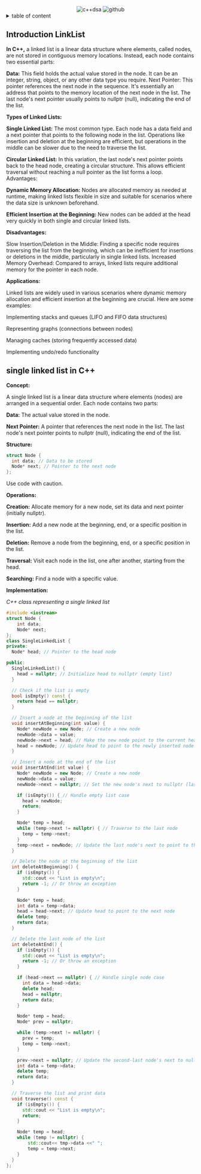 <div align="center">
    <img src="https://img.shields.io/badge/C%2B%2B_DSA-GITHUB-RESOURCES?style=flat-square" alt="c++dsa">
    <img src="https://img.shields.io/badge/KAVINGAM-white?style=flat-square&logo=github&logoColor=black" alt="github">
</div>

<details>
    <summary>table of content</summary>
    <ol>
        <li>
            <a alt="" href="">Chapter1 .Introduction</a>
            <ul>
                <li>
                    <a alt="" href="">1.1 Data Type</a>
                </li>
                <li>
                    <a alt="" href="">1.2 Abstract Data Type</a>
                </li>
                <li>
                    <a alt="" href="">1.3 Data Structures</a>
                    <ul>
                        <a alt="" href="">1.3.1 Linear and Non linear data structure</a>
                    </ul>
                    <ul>
                        <a alt="" href="">1.3.2 Static and dynamic data structure</a>
                    </ul>
                </li>
                <li>
                    <a alt="" href="">1.4 Algorithms</a>
                    <ul>
                        <a alt="" href="">1.4.1 Greedy algorithm</a>
                    </ul>
                    <ul>
                        <a alt="" href="">1.4.2 Divide and conquer algorithm</a>
                    </ul>
                    <ul>
                        <a alt="" href="">1.4.3 Backtracking</a>
                    </ul>
                    <ul>
                        <a alt="" href="">1.4.4 Randomized algorithm</a>
                    </ul>
                </li>
                <li>
                    <a alt="" href="">1.5 Analysis of algorithms</a>
                    <ul>
                        <a alt="" href="">1.5.1 Big O notation</a>
                    </ul>
                    <ul>
                        <a alt="" href="">1.5.1.1 Rule for O notation</a>
                    </ul>
                </li>
            </ul>
        </li>
        <li>
            <a alt="" href="">Chapter 2. Arrays,Pointers and Structures</a>
            <ul>
                <a alt="" href=""></a>
                <a alt="" href=""></a>
            </ul>
        </li>
        <li>
            <a alt="" href=""></a>
            <ul>
                <a alt="" href=""></a>
                <a alt="" href=""></a>
            </ul>
        </li>
        <li>
            <a alt="" href=""></a>
            <ul>
                <a alt="" href=""></a>
                <a alt="" href=""></a>
            </ul>
        </li>
    </ol>
</details>

## Introduction LinkList
**In C++,** a linked list is a linear data structure where elements, called nodes, are not stored in contiguous memory locations. Instead, each node contains two essential parts:

**Data:** This field holds the actual value stored in the node. It can be an integer, string, object, or any other data type you require.
Next Pointer: This pointer references the next node in the sequence. It's essentially an address that points to the memory location of the next node in the list. The last node's next pointer usually points to nullptr (null), indicating the end of the list.

**Types of Linked Lists:**

**Single Linked List:** The most common type. Each node has a data field and a next pointer that points to the following node in the list. Operations like insertion and deletion at the beginning are efficient, but operations in the middle can be slower due to the need to traverse the list.

**Circular Linked List:** In this variation, the last node's next pointer points back to the head node, creating a circular structure. This allows efficient traversal without reaching a null pointer as the list forms a loop.
Advantages:

**Dynamic Memory Allocation:** Nodes are allocated memory as needed at runtime, making linked lists flexible in size and suitable for scenarios where the data size is unknown beforehand.

**Efficient Insertion at the Beginning:** New nodes can be added at the head very quickly in both single and circular linked lists.

**Disadvantages:**

Slow Insertion/Deletion in the Middle: Finding a specific node requires traversing the list from the beginning, which can be inefficient for insertions or deletions in the middle, particularly in single linked lists.
Increased Memory Overhead: Compared to arrays, linked lists require additional memory for the pointer in each node.

**Applications:**

Linked lists are widely used in various scenarios where dynamic memory allocation and efficient insertion at the beginning are crucial. Here are some examples:

<p>Implementing stacks and queues (LIFO and FIFO data structures)</p>
<p>Representing graphs (connections between nodes)</p>
<p>Managing caches (storing frequently accessed data)</p>
<p>Implementing undo/redo functionality</p>

## single linked list in C++

**Concept:**

<p>A single linked list is a linear data structure where elements (nodes) are arranged in a sequential order. Each node contains two parts:</p>

**Data:** The actual value stored in the node.

**Next Pointer:** A pointer that references the next node in the list. The last node's next pointer points to nullptr (null), indicating the end of the list.

**Structure:**

```C++
struct Node {
  int data; // Data to be stored
  Node* next; // Pointer to the next node
};
```
<p>Use code with caution.</p>

**Operations:**

**Creation:** Allocate memory for a new node, set its data and next pointer (initially nullptr).

**Insertion:** Add a new node at the beginning, end, or a specific position in the list.

**Deletion:** Remove a node from the beginning, end, or a specific position in the list.

**Traversal:** Visit each node in the list, one after another, starting from the head.

**Searching:** Find a node with a specific value.

**Implementation:**

<i>C++ class representing a single linked list</i>
```C++
#include <iostream>
struct Node {
    int data;
    Node* next;
};
class SingleLinkedList {
private:
  Node* head; // Pointer to the head node

public:
  SingleLinkedList() {
    head = nullptr; // Initialize head to nullptr (empty list)
  }

  // Check if the list is empty
  bool isEmpty() const {
    return head == nullptr;
  }

  // Insert a node at the beginning of the list
  void insertAtBeginning(int value) {
    Node* newNode = new Node; // Create a new node
    newNode->data = value;
    newNode->next = head; // Make the new node point to the current head
    head = newNode; // Update head to point to the newly inserted node
  }

  // Insert a node at the end of the list
  void insertAtEnd(int value) {
    Node* newNode = new Node; // Create a new node
    newNode->data = value;
    newNode->next = nullptr; // Set the new node's next to nullptr (last node)

    if (isEmpty()) { // Handle empty list case
      head = newNode;
      return;
    }

    Node* temp = head;
    while (temp->next != nullptr) { // Traverse to the last node
      temp = temp->next;
    }
    temp->next = newNode; // Update the last node's next to point to the new node
  }

  // Delete the node at the beginning of the list
  int deleteAtBeginning() {
    if (isEmpty()) {
      std::cout << "List is empty\n";
      return -1; // Or throw an exception
    }

    Node* temp = head;
    int data = temp->data;
    head = head->next; // Update head to point to the next node
    delete temp;
    return data;
  }

  // Delete the last node of the list
  int deleteAtEnd() {
    if (isEmpty()) {
      std::cout << "List is empty\n";
      return -1; // Or throw an exception
    }

    if (head->next == nullptr) { // Handle single node case
      int data = head->data;
      delete head;
      head = nullptr;
      return data;
    }

    Node* temp = head;
    Node* prev = nullptr;

    while (temp->next != nullptr) {
      prev = temp;
      temp = temp->next;
    }

    prev->next = nullptr; // Update the second-last node's next to nullptr
    int data = temp->data;
    delete temp;
    return data;
  }

  // Traverse the list and print data
  void traverse() const {
    if (isEmpty()) {
      std::cout << "List is empty\n";
      return;
    }

    Node* temp = head;
    while (temp != nullptr) {
        std::cout<< tmp->data <<" ";
        temp = temp->next;
    }
  }
};
```
